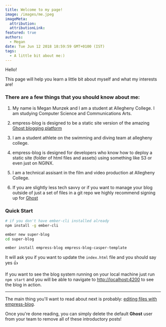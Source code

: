```yaml
---
title: Welcome to my page!
image: /images/me.jpeg
imageMeta:
  attribution:
  attributionLink:
featured: true
authors:
  - Megan
date: Tue Jun 12 2018 18:59:59 GMT+0100 (IST)
tags:
  - A little bit about me:)
---
```


Hello!

This page will help you learn a little bit about myself and what my interests are!

### There are a few things that you should know about me:
1. My name is Megan Munzek and I am a student at Allegheny College. I am studying
Computer Science and Communications Arts.
1. empress-blog is designed to be a static site version of the amazing [Ghost blogging platform](https://ghost.org/)

1. I am a student athlete on the swimming and diving team at allegheny college.
1. empress-blog is designed for developers who know how to deploy a static site (folder of html files and assets) using something like S3 or even just on NGINX.
1. I am a technical assisant in the film and video production at Allegheny College.
1. If you are slightly less tech savvy or if you want to manage your blog outside of just a set of files in a git repo we highly recommend signing up for [Ghost](https://ghost.org/pricing/)

### Quick Start

```bash
# if you don't have ember-cli installed already
npm install -g ember-cli

ember new super-blog
cd super-blog

ember install empress-blog empress-blog-casper-template
```

It will ask you if you want to update the `index.html` file and you should say yes 👍

If you want to see the blog system running on your local machine just run `npm start` and you will
be able to navigate to  [http://localhost:4200](http://localhost:4200) to see the blog in action.

---

The main thing you'll want to read about next is probably: [editing files with empress-blog](/the-editor/).

Once you're done reading, you can simply delete the default **Ghost** user from your team to remove all of these introductory posts!
